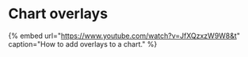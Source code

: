 # Chart overlays

{% embed url="https://www.youtube.com/watch?v=JfXQzxzW9W8&t" caption="How to add overlays to a chart." %}



